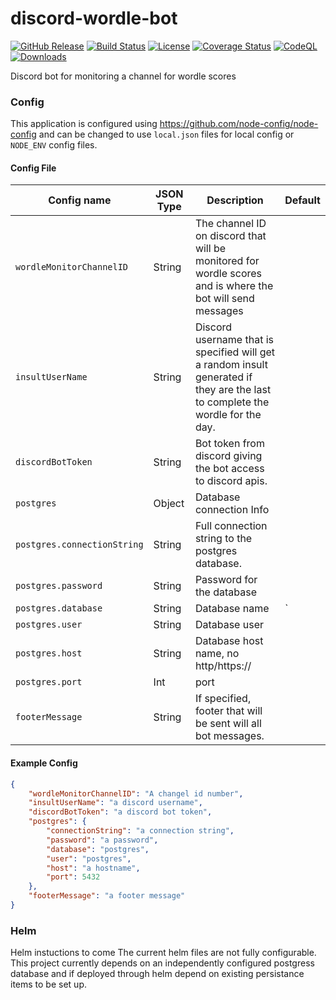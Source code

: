 # discord-wordle-bot
[![GitHub Release](https://img.shields.io/github/release/Serk72/genericDynamoDbService.svg?logo=github)](https://github.com/Serk72/genericDynamoDbService/releases)
[![Build Status](https://github.com/Serk72/genericDynamoDbService/actions/workflows/main.yml/badge.svg)](https://github.com/Serk72/genericDynamoDbService/actions)
[![License](https://img.shields.io/badge/License-Apache%202.0-blue.svg)](https://github.com/Serk72/genericDynamoDbService/blob/main/LICENSE)
[![Coverage Status](https://codecov.io/github/Serk72/genericDynamoDbService/branch/main/graph/badge.svg)](https://codecov.io/github/Serk72/genericDynamoDbService)
[![CodeQL](https://github.com/Serk72/genericDynamoDbService/actions/workflows/codeql-analysis.yml/badge.svg)](https://github.com/Serk72/genericDynamoDbService/actions/workflows/codeql-analysis.yml)
[![Downloads](https://img.shields.io/github/downloads/Serk72/genericDynamoDbService/total?logo=github)](https://github.com/Serk72/genericDynamoDbService/releases)

Discord bot for monitoring a channel for wordle scores

### Config
This application is configured using https://github.com/node-config/node-config and can be changed to use `local.json` files for local config or `NODE_ENV` config files.
#### Config File

| Config name                    | JSON Type | Description | Default |
|--------------------------------|-----------|-------------|---------|
| `wordleMonitorChannelID`       | String    | The channel ID on discord that will be monitored for wordle scores and is where the bot will send messages |  |
| `insultUserName`               | String    | Discord username that is specified will get a random insult generated if they are the last to complete the wordle for the day. |  |
| `discordBotToken`              | String    | Bot token from discord giving the bot access to discord apis. |  |
| `postgres`                     | Object    | Database connection Info |  | 
| `postgres.connectionString`    | String    | Full connection string to the postgres database.                              |  |
| `postgres.password`            | String    | Password for the database   |  |
| `postgres.database`            | String    | Database name                  | ` |
| `postgres.user`                | String    | Database user  | |
| `postgres.host`                | String    | Database host name, no http/https:// |  |
| `postgres.port`                | Int       | port                          | |
| `footerMessage`                | String    | If specified, footer that will be sent will all bot messages. |  |

#### Example Config
```json
{
    "wordleMonitorChannelID": "A changel id number",
    "insultUserName": "a discord username",
    "discordBotToken": "a discord bot token",
    "postgres": {
        "connectionString": "a connection string",
        "password": "a password",
        "database": "postgres",
        "user": "postgres",
        "host": "a hostname",
        "port": 5432
    },
    "footerMessage": "a footer message"
}
```


### Helm

Helm instuctions to come
The current helm files are not fully configurable.
This project currently depends on an independently configured postgress database and if deployed through helm depend on existing persistance items to be set up.